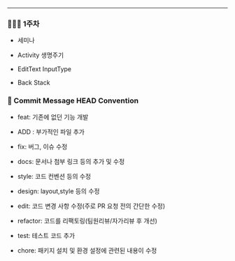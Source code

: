 
---

### 👨🏻‍💻 1주차 

- 세미나

- Activity 생명주기

- EditText InputType

- Back Stack



### 🤚 Commit Message HEAD Convention


- feat: 기존에 없던 기능 개발

- ADD : 부가적인 파일 추가

- fix: 버그, 이슈 수정

- docs: 문서나 첨부 링크 등의 추가 및 수정

- style: 코드 컨벤션 등의 수정 

- design: layout,style 등의 수정

- edit: 코드 변경 사항 수정(주로 PR 요청 전의 간단한 수정)

- refactor: 코드를 리팩토링(팀원리뷰/자가리뷰 후 개선)

- test: 테스트 코드 추가

- chore: 패키지 설치 및 환경 설정에 관련된 내용이 수정
